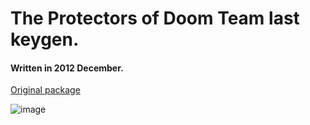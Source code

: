 # The Protectors of Doom Team last keygen.

#### Written in 2012 December.

[Original package](https://defacto2.net/f/a41896f)

![image](https://user-images.githubusercontent.com/513842/170963238-e55616d1-5270-403c-b7dd-d72c44aed7e6.png)
